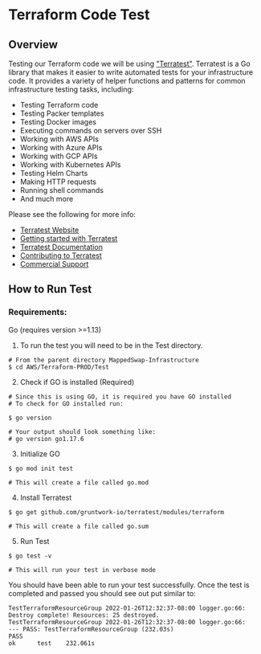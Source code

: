 # <strong>Terraform Code Test</strong>

## <strong>Overview</strong>

Testing our Terraform code we will be using ["Terratest"](https://github.com/gruntwork-io/terratest). Terratest is a Go library that makes it easier to write automated tests for your infrastructure code. It provides a
variety of helper functions and patterns for common infrastructure testing tasks, including:

- Testing Terraform code
- Testing Packer templates
- Testing Docker images
- Executing commands on servers over SSH
- Working with AWS APIs
- Working with Azure APIs
- Working with GCP APIs
- Working with Kubernetes APIs
- Testing Helm Charts
- Making HTTP requests
- Running shell commands
- And much more

Please see the following for more info:

* [Terratest Website](https://terratest.gruntwork.io)
* [Getting started with Terratest](https://terratest.gruntwork.io/docs/getting-started/quick-start/)
* [Terratest Documentation](https://terratest.gruntwork.io/docs/)
* [Contributing to Terratest](https://terratest.gruntwork.io/docs/community/contributing/)
* [Commercial Support](https://terratest.gruntwork.io/commercial-support/)

## <strong>How to Run Test</strong>

### Requirements:
Go (requires version >=1.13)

1. To run the test you will need to be in the Test directory. 
```Terminal
# From the parent directory MappedSwap-Infrastructure
$ cd AWS/Terraform-PROD/Test
```
2. Check if GO is installed (Required)
```Terminal
# Since this is using GO, it is required you have GO installed
# To check for GO installed run:

$ go version

# Your output should look something like:
# go version go1.17.6
```

3. Initialize GO
```Terminal
$ go mod init test

# This will create a file called go.mod
```

4. Install Terratest
```Terminal
$ go get github.com/gruntwork-io/terratest/modules/terraform

# This will create a file called go.sum
```

5. Run Test
```Terminal
$ go test -v

# This will run your test in verbose mode
```

You should have been able to run your test successfully. Once the test is completed and passed you should see out put similar to:
```
TestTerraformResourceGroup 2022-01-26T12:32:37-08:00 logger.go:66: Destroy complete! Resources: 25 destroyed.
TestTerraformResourceGroup 2022-01-26T12:32:37-08:00 logger.go:66:
--- PASS: TestTerraformResourceGroup (232.03s)
PASS
ok      test    232.061s
```